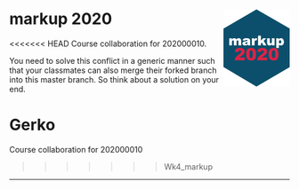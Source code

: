 <!-- README.md is generated from README.Rmd. Please edit that file -->

# markup 2020 <a href='https://github.com/gerkovink/markup2020'><img src='markup_sticker_SMALL.png' align="right" height="139" /></a>

<<<<<<< HEAD
Course collaboration for 202000010.

You need to solve this conflict in a generic manner such that your
classmates can also merge their forked branch into this master branch.
So think about a solution on your end.

Gerko
=======
Course collaboration for 202000010
>>>>>>> Wk4_markup

-----
